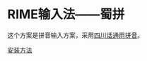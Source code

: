 # RIME输入法——蜀拼
这个方案是拼音输入方案，采用[四川话通用拼音](https://zhuanlan.zhihu.com/p/34562639)。

[安装方法](https://hanhngiox.net/install/selection.html)
